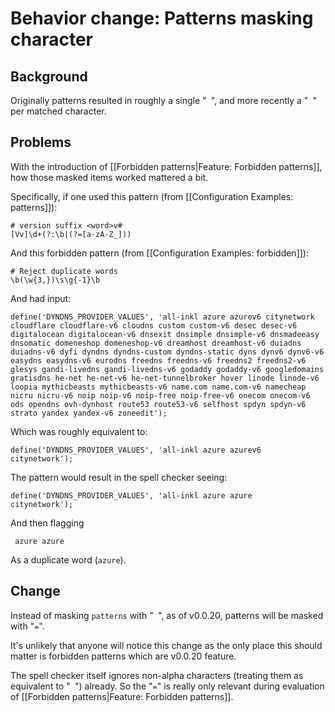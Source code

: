 # Behavior change: Patterns masking character

## Background

Originally patterns resulted in roughly a single "` `", and more recently a "` `" per matched character.

## Problems

With the introduction of [[Forbidden patterns|Feature: Forbidden patterns]], how those masked items worked mattered a bit.

Specifically, if one used this pattern (from [[Configuration Examples: patterns]]):

```
# version suffix <word>v#
[Vv]\d+(?:\b|(?=[a-zA-Z_]))
```

And this forbidden pattern (from [[Configuration Examples: forbidden]]):

```
# Reject duplicate words
\b(\w{3,})\s\g{-1}\b
```

And had input:

```
define('DYNDNS_PROVIDER_VALUES', 'all-inkl azure azurev6 citynetwork cloudflare cloudflare-v6 cloudns custom custom-v6 desec desec-v6 digitalocean digitalocean-v6 dnsexit dnsimple dnsimple-v6 dnsmadeeasy dnsomatic domeneshop domeneshop-v6 dreamhost dreamhost-v6 duiadns duiadns-v6 dyfi dyndns dyndns-custom dyndns-static dyns dynv6 dynv6-v6 easydns easydns-v6 eurodns freedns freedns-v6 freedns2 freedns2-v6 glesys gandi-livedns gandi-livedns-v6 godaddy godaddy-v6 googledomains gratisdns he-net he-net-v6 he-net-tunnelbroker hover linode linode-v6 loopia mythicbeasts mythicbeasts-v6 name.com name.com-v6 namecheap nicru nicru-v6 noip noip-v6 noip-free noip-free-v6 onecom onecom-v6 ods opendns ovh-dynhost route53 route53-v6 selfhost spdyn spdyn-v6 strato yandex yandex-v6 zoneedit');
```

Which was roughly equivalent to:

```
define('DYNDNS_PROVIDER_VALUES', 'all-inkl azure azurev6 citynetwork');
```

The pattern would result in the spell checker seeing:

```
define('DYNDNS_PROVIDER_VALUES', 'all-inkl azure azure   citynetwork');
```

And then flagging
```
 azure azure 
```
As a duplicate word (`azure`).

## Change

Instead of masking `patterns` with "` `", as of v0.0.20, patterns will be masked with "`=`".

It's unlikely that anyone will notice this change as the only place this should matter is forbidden patterns which are v0.0.20 feature.

The spell checker itself ignores non-alpha characters (treating them as equivalent to "` `") already. So the "`=`" is really only relevant during evaluation of [[Forbidden patterns|Feature: Forbidden patterns]].